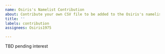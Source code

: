 ```yaml
---
name: Osiris's Namelist Contribution
about: Contribute your own CSV file to be added to the Osiris's namelist mod.
title: ''
labels: contribution
assignees: Osiris1975

---
```


TBD pending interest
